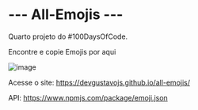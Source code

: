 # --- All-Emojis ---

Quarto projeto do #100DaysOfCode.

Encontre e copie Emojis por aqui

![image](https://user-images.githubusercontent.com/52038436/111714020-1b6a8580-8827-11eb-9078-5f398fbc4ea5.png)

Acesse o site:
https://devgustavojs.github.io/all-emojis/

API:
https://www.npmjs.com/package/emoji.json
